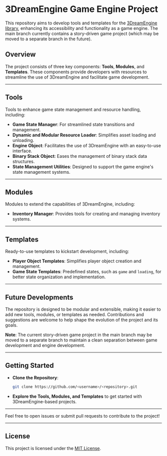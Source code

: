 # 3DreamEngine Game Engine Project  

This repository aims to develop tools and templates for the [3DreamEngine library](https://github.com/3dreamengine/3DreamEngine), enhancing its accessibility and functionality as a game engine. The main branch currently contains a story-driven game project (which may be moved to a separate branch in the future).  

## **Overview**  
The project consists of three key components: **Tools**, **Modules**, and **Templates**. These components provide developers with resources to streamline the use of 3DreamEngine and facilitate game development.  

---

## **Tools**  
Tools to enhance game state management and resource handling, including:  

- **Game State Manager**: For streamlined state transitions and management.  
- **Dynamic and Modular Resource Loader**: Simplifies asset loading and unloading.  
- **Engine Object**: Facilitates the use of 3DreamEngine with an easy-to-use interface.  
- **Binary Stack Object**: Eases the management of binary stack data structures.  
- **State Management Utilities**: Designed to support the game engine's state management systems.  

---

## **Modules**  
Modules to extend the capabilities of 3DreamEngine, including:  

- **Inventory Manager**: Provides tools for creating and managing inventory systems.  

---

## **Templates**  
Ready-to-use templates to kickstart development, including:  

- **Player Object Templates**: Simplifies player object creation and management.  
- **Game State Templates**: Predefined states, such as `game` and `loading`, for better state organization and implementation.  

---

## **Future Developments**  
The repository is designed to be modular and extensible, making it easier to add new tools, modules, or templates as needed. Contributions and suggestions are welcome to help shape the evolution of the project and its goals.

**Note**: The current story-driven game project in the main branch may be moved to a separate branch to maintain a clean separation between game development and engine development.  

---

## **Getting Started**  
- **Clone the Repository**:  
  ```bash
  git clone https://github.com/<username>/<repository>.git
  ```  
- **Explore the Tools, Modules, and Templates** to get started with 3DreamEngine-based projects.  

---  
Feel free to open issues or submit pull requests to contribute to the project!


---

## License
This project is licensed under the [MIT License](LICENSE).
